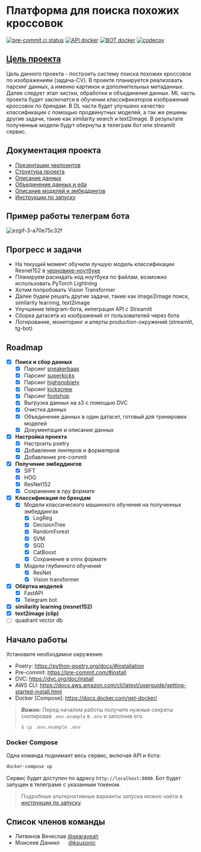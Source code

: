 # Платформа для поиска похожих кроссовок

[![pre-commit.ci status](https://results.pre-commit.ci/badge/github/miem-refugees/sneakers-ml/trunk.svg)](https://results.pre-commit.ci/latest/github/miem-refugees/sneakers-ml/trunk)
[![API docker](https://github.com/miem-refugees/sneakers-ml/actions/workflows/build-api.yml/badge.svg)](https://github.com/miem-refugees/sneakers-ml/actions/workflows/build-api.yml)
[![BOT docker](https://github.com/miem-refugees/sneakers-ml/actions/workflows/build-bot.yml/badge.svg)](https://github.com/miem-refugees/sneakers-ml/actions/workflows/build-bot.yml)
[![codecov](https://codecov.io/gh/miem-refugees/sneakers-ml/graph/badge.svg?token=ZTQC72KIPN)](https://codecov.io/gh/miem-refugees/sneakers-ml)

## [Цель проекта](https://docs.google.com/document/d/1Gdz3_W7x7L9Ff1-Sl61Cv3L6GHBiceH863Vn1ucXzjU/edit#heading=h.j88xs4dca7be)

Цель данного проекта - построить систему поиска похожих кроссовок по изображениям (задача-CV).
В проекте планируется реализовать парсинг данных, а именно картинок и дополнительных метаданных.
Далее следует этап чистки, обработки и объединения данных.
ML часть проекта будет заключатся в обучении классификаторов изображений кроссовок по брендам.
В DL части будет улучшено качество классификации с помощью продвинутных моделей, а так же решены другие задачи,
такие как similarity search и text2image.
В результате полученные модели будут обернуты в телеграм бот или streamlit сервис.

## Документация проекта

- [Презентации чекпоинтов](/docs/presentations)
- [Структура проекта](/docs/project-setup.md)
- [Описание данных](/docs/data-description.md)
- [Объединение данных и eda](/docs/eda-merging.md)
- [Описание моделей и эмбеддингов](/docs/features-models.md)
- [Инструкции по запуску](/docs/launch-instructions.md)

## Пример работы телеграм бота

![ezgif-3-a70e75c32f](https://github.com/miem-refugees/sneakers-ml/assets/57370975/0ded53d5-479d-458a-b1ed-3675b3e1f71c)

## Прогресс и задачи

- На текущий момент обучили лучшую модель классификации Resnet152 в
  [черновике-ноутбуке](notebooks/models/resnet_fine_tune.ipynb)
- Планируем раскидать код ноутбука по файлам, возможно использовать
  PyTorch Lightning
- Хотим попробовать Vision Transformer
- Далее будем решать другие задачи, такие как image2image поиск, similarity
  learning, text2image
- Улучшение telegram-бота, интеграция API с Streamlit
- Сборка датасета из изображений от пользователей через бота
- Логирование, мониторинг и алерты production-окружений (streamlit, tg-bot)

## Roadmap

- [x] **Поиск и сбор данных**
  - [x] Парсинг [sneakerbaas](https://www.sneakerbaas.com)
  - [x] Парсинг [superkicks](https://www.superkicks.in)
  - [x] Парсинг [highsnobiety](https://www.highsnobiety.com)
  - [x] Парсинг [kickscrew](https://www.kickscrew.com/)
  - [x] Парсинг [footshop](https://www.footshop.com)
  - [x] Выгрузка данных на s3 с помощью DVC
  - [x] Очистка данных
  - [x] Объединение данных в один датасет, готовый для тренировки моделей
  - [x] Документация и описание данных
- [x] **Настройка проекта**
  - [x] Настроить poetry
  - [x] Добавление линтеров и форматеров
  - [x] Добавление pre-commit
- [x] **Получение эмбеддингов**
  - [x] SIFT
  - [x] HOG
  - [x] ResNet152
  - [x] Сохранение в npy формате
- [x] **Классификация по брендам**
  - [x] Модели классического машинного обучения на полученных эмбеддингах
    - [x] LogReg
    - [x] DecisionTree
    - [x] RandomForest
    - [x] SVM
    - [x] SGD
    - [x] CatBoost
    - [x] Сохранение в onnx формате
  - [x] Модели глубинного обучения
    - [x] ResNet
    - [x] Vision transformer
- [x] **Обёртка моделей**
  - [x] FastAPI
  - [x] Telegram bot
- [x] **similarity learning (resnet152)**
- [x] **text2image (clip)**
- [ ] quadrant vector db

## Начало работы

Установите необходимое окружение:

- Poetry: <https://python-poetry.org/docs/#installation>
- Pre-commit: <https://pre-commit.com/#install>
- DVC: <https://dvc.org/doc/install>
- AWS CLI: <https://docs.aws.amazon.com/cli/latest/userguide/getting-started-install.html>
- Docker [Compose]: <https://docs.docker.com/get-docker/>

> **_Важно:_** Перед началом работы получите нужные секреты скопировав `.env.example` в `.env` и заполнив его.
>
> ```shell
> $ cp .env.example .env
> ```

### **Docker Compose**

Одна команда поднимает весь сервис, включая API и бота:

```bash
docker-compose up
```

Сервис будет доступен по адресу `http://localhost:8000`.
Бот будет запущен в телеграме с указанным токеном.

> Подробные альтернативные варианты запуска можно найти в [инструкции по запуску](/docs/launch-instructions.md).

## Список членов команды

- Литвинов Вячеслав [@searayeah](https://github.com/searayeah)
- Моисеев Даниил ‎ ‎ ‎ ‎ ‎ [@ksusonic](https://github.com/ksusonic)
